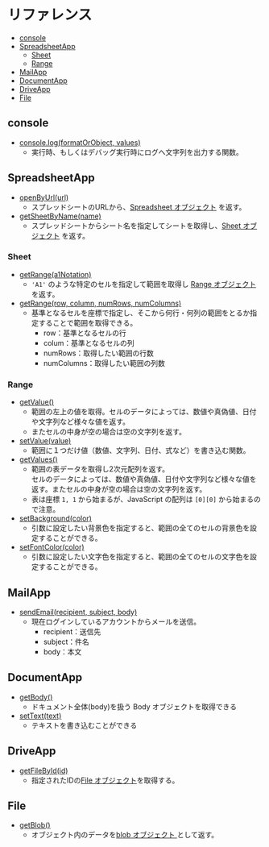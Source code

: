 # リファレンス

  - [console](#console)
  - [SpreadsheetApp](#spreadsheetapp)
    - [Sheet](#sheet)
    - [Range](#range)
  - [MailApp](#mailapp)
  - [DocumentApp](#documentapp)
  - [DriveApp](#driveapp)
  - [File](#file)

## console
* [console.log(formatOrObject, values)](https://developers.google.com/apps-script/reference/base/console)
  * 実行時、もしくはデバッグ実行時にログへ文字列を出力する関数。

## SpreadsheetApp
* [openByUrl(url)](https://developers.google.com/apps-script/reference/spreadsheet/spreadsheet-app#openByUrl(String))
  * スプレッドシートのURLから、[Spreadsheet オブジェクト](https://developers.google.com/apps-script/reference/spreadsheet/spreadsheet) を返す。
* [getSheetByName(name)](https://developers.google.com/apps-script/reference/spreadsheet/spreadsheet#getSheetByName(String))
  * スプレッドシートからシート名を指定してシートを取得し、[Sheet オブジェクト](https://developers.google.com/apps-script/reference/spreadsheet/sheet) を返す。

### Sheet
* [getRange(a1Notation)](https://developers.google.com/apps-script/reference/spreadsheet/sheet#getRange(String))
  * `'A1'` のような特定のセルを指定して範囲を取得し [Range オブジェクト](https://developers.google.com/apps-script/reference/spreadsheet/range) を返す。
* [getRange(row, column, numRows, numColumns)](https://developers.google.com/apps-script/reference/spreadsheet/sheet#getRange(Integer,Integer,Integer,Integer))
  * 基準となるセルを座標で指定し、そこから何行・何列の範囲をとるか指定することで範囲を取得できる。
    * row：基準となるセルの行
    * colum：基準となるセルの列
    * numRows：取得したい範囲の行数
    * numColumns：取得したい範囲の列数

### Range
* [getValue()](https://developers.google.com/apps-script/reference/spreadsheet/range#getValue())
  * 範囲の左上の値を取得。セルのデータによっては、数値や真偽値、日付や文字列など様々な値を返す。
  * またセルの中身が空の場合は空の文字列を返す。
* [setValue(value)](https://developers.google.com/apps-script/reference/spreadsheet/range#setValue(Object))
  * 範囲に１つだけ値（数値、文字列、日付、式など）を書き込む関数。
* [getValues()](https://developers.google.com/apps-script/reference/spreadsheet/range#getValues())
  * 範囲の表データを取得し2次元配列を返す。  
  セルのデータによっては、数値や真偽値、日付や文字列など様々な値を返す。またセルの中身が空の場合は空の文字列を返す。  
  * 表は座標 `1, 1` から始まるが、JavaScript の配列は `[0][0]` から始まるので注意。
* [setBackground(color)](https://developers.google.com/apps-script/reference/spreadsheet/range#setBackground(String))
  * 引数に設定したい背景色を指定すると、範囲の全てのセルの背景色を設定することができる。
* [setFontColor(color)](https://developers.google.com/apps-script/reference/spreadsheet/range#setFontColor(String))
  * 引数に設定したい文字色を指定すると、範囲の全てのセルの文字色を設定することができる。

## MailApp
* [sendEmail(recipient, subject, body) ](https://developers.google.com/apps-script/reference/mail/mail-app#sendEmail(String,String,String))
  * 現在ログインしているアカウントからメールを送信。
    * recipient：送信先
    * subject：件名
    * body：本文

## DocumentApp
* [getBody()](https://developers.google.com/apps-script/reference/document/document#getBody())
  * ドキュメント全体(body)を扱う Body オブジェクトを取得できる
* [setText(text) ](https://developers.google.com/apps-script/reference/document/body#setText(String))
  * テキストを書き込むことができる

## DriveApp
* [getFileById(id) ](https://developers.google.com/apps-script/reference/drive/drive-app?hl=en#getfilebyidid)
  * 指定されたIDの[File オブジェクト](https://developers.google.com/apps-script/reference/drive/file)を取得する。

## File
* [getBlob() ](https://developers.google.com/apps-script/reference/drive/file?hl=en#getblob)
  * オブジェクト内のデータを[blob オブジェクト ](https://developers.google.com/apps-script/reference/base/blob.html)として返す。

